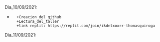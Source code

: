 Dia_10/09/2021:                                                                      
+       +Creacion_del_github                                                                      
        +Lectura_del_taller    
        +link replit: https://replit.com/join/ikdetxoxrr-thomasquiroga
Dia_11/09/2021:
